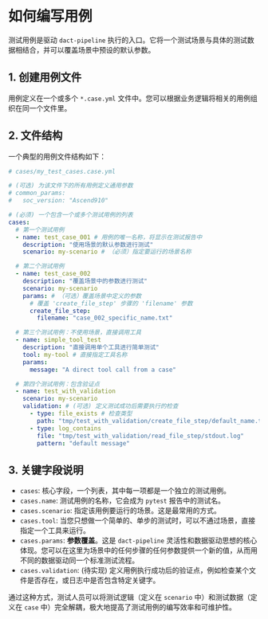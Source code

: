 # 如何编写用例

测试用例是驱动 `dact-pipeline` 执行的入口。它将一个测试场景与具体的测试数据相结合，并可以覆盖场景中预设的默认参数。

## 1. 创建用例文件

用例定义在一个或多个 `*.case.yml` 文件中。您可以根据业务逻辑将相关的用例组织在同一个文件里。

## 2. 文件结构

一个典型的用例文件结构如下：

```yaml
# cases/my_test_cases.case.yml

# (可选) 为该文件下的所有用例定义通用参数
# common_params:
#   soc_version: "Ascend910"

# (必须) 一个包含一个或多个测试用例的列表
cases:
  # 第一个测试用例
  - name: test_case_001 # 用例的唯一名称，将显示在测试报告中
    description: "使用场景的默认参数进行测试"
    scenario: my-scenario # （必须）指定要运行的场景名称

  # 第二个测试用例
  - name: test_case_002
    description: "覆盖场景中的参数进行测试"
    scenario: my-scenario
    params: # （可选）覆盖场景中定义的参数
      # 覆盖 'create_file_step' 步骤的 'filename' 参数
      create_file_step:
        filename: "case_002_specific_name.txt"

  # 第三个测试用例：不使用场景，直接调用工具
  - name: simple_tool_test
    description: "直接调用单个工具进行简单测试"
    tool: my-tool # 直接指定工具名称
    params:
      message: "A direct tool call from a case"

  # 第四个测试用例：包含验证点
  - name: test_with_validation
    scenario: my-scenario
    validation: # (可选) 定义测试成功后需要执行的检查
      - type: file_exists # 检查类型
        path: "tmp/test_with_validation/create_file_step/default_name.txt" # 要检查的文件路径
      - type: log_contains
        file: "tmp/test_with_validation/read_file_step/stdout.log"
        pattern: "default message"
```

## 3. 关键字段说明

-   `cases`: 核心字段，一个列表，其中每一项都是一个独立的测试用例。
-   `cases.name`: 测试用例的名称，它会成为 `pytest` 报告中的测试名。
-   `cases.scenario`: 指定该用例要运行的场景。这是最常用的方式。
-   `cases.tool`: 当您只想做一个简单的、单步的测试时，可以不通过场景，直接指定一个工具来运行。
-   `cases.params`: **参数覆盖**。这是 `dact-pipeline` 灵活性和数据驱动思想的核心体现。您可以在这里为场景中的任何步骤的任何参数提供一个新的值，从而用不同的数据驱动同一个标准测试流程。
-   `cases.validation`: (待实现) 定义用例执行成功后的验证点，例如检查某个文件是否存在，或日志中是否包含特定关键字。

通过这种方式，测试人员可以将测试逻辑（定义在 `scenario` 中）和测试数据（定义在 `case` 中）完全解耦，极大地提高了测试用例的编写效率和可维护性。
